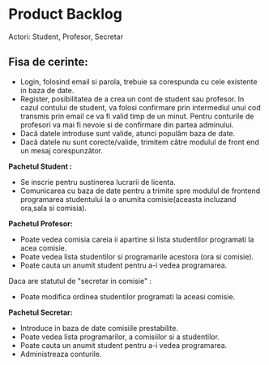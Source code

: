 <h1> Product Backlog</h1>
<p>Actori: Student, Profesor, Secretar</p>

<h2>Fisa de cerinte:</h2>
<ul>
<li>Login, folosind email si parola, trebuie sa corespunda cu cele existente in baza de date.</li>
<li>Register, posibilitatea de a crea un cont de student sau profesor. In cazul contului de student, va folosi confirmare prin intermediul unui cod transmis prin email ce va fi valid timp de un minut.
Pentru conturile de profesori va mai fi nevoie si de confirmare din partea adminului.</li>
<li>Dacă datele introduse sunt valide, atunci populăm baza de date.</li>
<li>Dacă datele nu sunt corecte/valide, trimitem către modulul de front end un mesaj corespunzător.</li>
</ul>

<p><b>Pachetul Student : </b></p>
<ul>
<li>Se inscrie pentru sustinerea lucrarii de licenta.</li>
<li>Comunicarea cu baza de date pentru a trimite spre modulul de frontend programarea studentului la o anumita comisie(aceasta incluzand ora,sala si comisia).</li>
</ul>

<p><b>Pachetul Profesor:</b></p>
<ul>
<li>Poate vedea comisia careia ii apartine si lista studentilor programati la acea comisie.</li>
<li>Poate vedea lista studentilor si programarile acestora (ora si comisie).</li>
<li>Poate cauta un anumit student pentru a-i vedea programarea.</li>
</ul>
<p>Daca are statutul de "secretar in comisie" : </p>
<ul>
<li>Poate modifica ordinea studentilor programati la aceasi comisie.</li>
</ul>

<p><b>Pachetul Secretar:</b></p>
<ul>
<li>Introduce in baza de date comisiile prestabilite.</li>
<li>Poate vedea lista programarilor, a comisiilor si a studentilor.</li>
<li>Poate cauta un anumit student pentru a-i vedea programarea.</li>
<li>Administreaza conturile.</li>
</ul>

